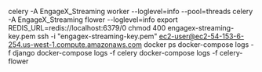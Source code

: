 celery -A EngageX_Streaming worker --loglevel=info --pool=threads
celery -A EngageX_Streaming flower --loglevel=info
export REDIS_URL=redis://localhost:6379/0
chmod 400 engagex-streaming-key.pem
ssh -i "engagex-streaming-key.pem" ec2-user@ec2-54-153-6-254.us-west-1.compute.amazonaws.com
docker ps
docker-compose logs -f django
docker-compose logs -f celery
docker-compose logs -f celery-flower